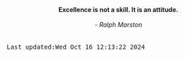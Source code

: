 
<div align="center"><b><span>Excellence is not a skill. It is an attitude. </span></b><br><br><i> - Ralph Marston</i></div>
<br><br><kbd>Last updated:Wed Oct 16 12:13:22 2024</kbd>